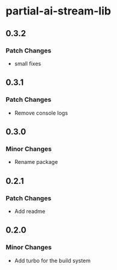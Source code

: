 # partial-ai-stream-lib

## 0.3.2

### Patch Changes

- small fixes

## 0.3.1

### Patch Changes

- Remove console logs

## 0.3.0

### Minor Changes

- Rename package

## 0.2.1

### Patch Changes

- Add readme

## 0.2.0

### Minor Changes

- Add turbo for the build system
